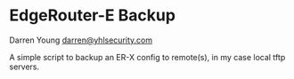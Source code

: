 # EdgeRouter-E Backup

Darren Young
<darren@yhlsecurity.com>

A simple script to backup an ER-X config to remote(s), in my case local tftp servers.


